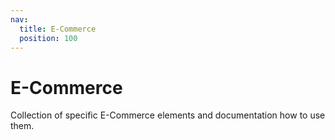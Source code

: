 ```yaml
---
nav:
  title: E-Commerce
  position: 100
---
```


# E-Commerce

Collection of specific E-Commerce elements and documentation how to use them.
<PageRef page="product-listing" title="Product listing" sub="Initialize the useListing composable, Search for products, Display products in a listing, Implement a pagination, Apply sortings, pagination, and filters, Use the helpers package" />
<PageRef page="prices" title="Prices" sub="How the price object is structured, how to format and indicate pricing tiers, Display the correct prices depending on the context, Use useProductPrice composable to handle the most common cases" />
<PageRef page="cart" title="Cart" sub="Create a cart, Add products and promotions to a cart, Remove items from the cart, Display the cart" />
<PageRef page="checkout" title="Checkout" sub="Fetch and display payment and shipping information, Create an order summary (totals, taxes), Place an order" />
<PageRef page="payments" title="Payments" sub="Basis guide about synchronous payment and asynchronous payment" />
<PageRef page="custom-payment" title="Custom Payment" sub="Example for a Custom payment flow based on PayPal Express Checkout" />
